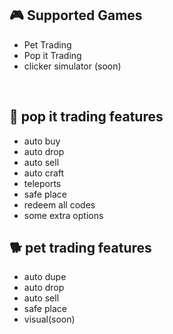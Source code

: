 ## 🎮 Supported Games

- Pet Trading
- Pop it Trading
- clicker simulator (soon)
<br/>

## 🌠 pop it trading features
- auto buy
- auto drop
- auto sell
- auto craft
- teleports
- safe place
- redeem all codes
- some extra options

## 🐕 pet trading features
- auto dupe
- auto drop
- auto sell
- safe place
- visual(soon)
